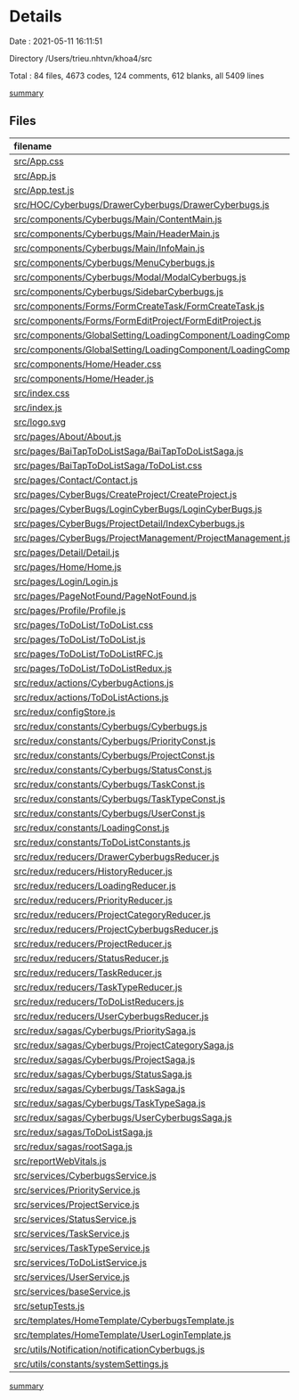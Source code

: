 # Details

Date : 2021-05-11 16:11:51

Directory /Users/trieu.nhtvn/khoa4/src

Total : 84 files,  4673 codes, 124 comments, 612 blanks, all 5409 lines

[summary](results.md)

## Files
| filename | language | code | comment | blank | total |
| :--- | :--- | ---: | ---: | ---: | ---: |
| [src/App.css](/src/App.css) | CSS | 1 | 39 | 1 | 41 |
| [src/App.js](/src/App.js) | JavaScript | 70 | 1 | 3 | 74 |
| [src/App.test.js](/src/App.test.js) | JavaScript | 7 | 0 | 2 | 9 |
| [src/HOC/Cyberbugs/DrawerCyberbugs/DrawerCyberbugs.js](/src/HOC/Cyberbugs/DrawerCyberbugs/DrawerCyberbugs.js) | JavaScript | 42 | 3 | 3 | 48 |
| [src/components/Cyberbugs/Main/ContentMain.js](/src/components/Cyberbugs/Main/ContentMain.js) | JavaScript | 66 | 0 | 4 | 70 |
| [src/components/Cyberbugs/Main/HeaderMain.js](/src/components/Cyberbugs/Main/HeaderMain.js) | JavaScript | 16 | 0 | 2 | 18 |
| [src/components/Cyberbugs/Main/InfoMain.js](/src/components/Cyberbugs/Main/InfoMain.js) | JavaScript | 35 | 0 | 3 | 38 |
| [src/components/Cyberbugs/MenuCyberbugs.js](/src/components/Cyberbugs/MenuCyberbugs.js) | JavaScript | 71 | 0 | 2 | 73 |
| [src/components/Cyberbugs/Modal/ModalCyberbugs.js](/src/components/Cyberbugs/Modal/ModalCyberbugs.js) | JavaScript | 319 | 9 | 13 | 341 |
| [src/components/Cyberbugs/SidebarCyberbugs.js](/src/components/Cyberbugs/SidebarCyberbugs.js) | JavaScript | 57 | 0 | 4 | 61 |
| [src/components/Forms/FormCreateTask/FormCreateTask.js](/src/components/Forms/FormCreateTask/FormCreateTask.js) | JavaScript | 280 | 6 | 14 | 300 |
| [src/components/Forms/FormEditProject/FormEditProject.js](/src/components/Forms/FormEditProject/FormEditProject.js) | JavaScript | 114 | 0 | 10 | 124 |
| [src/components/GlobalSetting/LoadingComponent/LoadingComponent.js](/src/components/GlobalSetting/LoadingComponent/LoadingComponent.js) | JavaScript | 18 | 0 | 2 | 20 |
| [src/components/GlobalSetting/LoadingComponent/LoadingComponent.module.css](/src/components/GlobalSetting/LoadingComponent/LoadingComponent.module.css) | CSS | 12 | 0 | 0 | 12 |
| [src/components/Home/Header.css](/src/components/Home/Header.css) | CSS | 4 | 0 | 0 | 4 |
| [src/components/Home/Header.js](/src/components/Home/Header.js) | JavaScript | 130 | 0 | 2 | 132 |
| [src/index.css](/src/index.css) | CSS | 370 | 4 | 91 | 465 |
| [src/index.js](/src/index.js) | JavaScript | 17 | 3 | 3 | 23 |
| [src/logo.svg](/src/logo.svg) | XML | 1 | 0 | 0 | 1 |
| [src/pages/About/About.js](/src/pages/About/About.js) | JavaScript | 4 | 0 | 2 | 6 |
| [src/pages/BaiTapToDoListSaga/BaiTapToDoListSaga.js](/src/pages/BaiTapToDoListSaga/BaiTapToDoListSaga.js) | JavaScript | 160 | 0 | 12 | 172 |
| [src/pages/BaiTapToDoListSaga/ToDoList.css](/src/pages/BaiTapToDoListSaga/ToDoList.css) | CSS | 267 | 10 | 60 | 337 |
| [src/pages/Contact/Contact.js](/src/pages/Contact/Contact.js) | JavaScript | 4 | 0 | 2 | 6 |
| [src/pages/CyberBugs/CreateProject/CreateProject.js](/src/pages/CyberBugs/CreateProject/CreateProject.js) | JavaScript | 97 | 0 | 8 | 105 |
| [src/pages/CyberBugs/LoginCyberBugs/LoginCyberBugs.js](/src/pages/CyberBugs/LoginCyberBugs/LoginCyberBugs.js) | JavaScript | 91 | 0 | 9 | 100 |
| [src/pages/CyberBugs/ProjectDetail/IndexCyberbugs.js](/src/pages/CyberBugs/ProjectDetail/IndexCyberbugs.js) | JavaScript | 23 | 1 | 5 | 29 |
| [src/pages/CyberBugs/ProjectManagement/ProjectManagement.js](/src/pages/CyberBugs/ProjectManagement/ProjectManagement.js) | JavaScript | 287 | 2 | 15 | 304 |
| [src/pages/Detail/Detail.js](/src/pages/Detail/Detail.js) | JavaScript | 10 | 0 | 2 | 12 |
| [src/pages/Home/Home.js](/src/pages/Home/Home.js) | JavaScript | 13 | 0 | 2 | 15 |
| [src/pages/Login/Login.js](/src/pages/Login/Login.js) | JavaScript | 71 | 5 | 11 | 87 |
| [src/pages/PageNotFound/PageNotFound.js](/src/pages/PageNotFound/PageNotFound.js) | JavaScript | 4 | 0 | 2 | 6 |
| [src/pages/Profile/Profile.js](/src/pages/Profile/Profile.js) | JavaScript | 10 | 0 | 2 | 12 |
| [src/pages/ToDoList/ToDoList.css](/src/pages/ToDoList/ToDoList.css) | CSS | 257 | 21 | 59 | 337 |
| [src/pages/ToDoList/ToDoList.js](/src/pages/ToDoList/ToDoList.js) | JavaScript | 196 | 1 | 18 | 215 |
| [src/pages/ToDoList/ToDoListRFC.js](/src/pages/ToDoList/ToDoListRFC.js) | JavaScript | 194 | 1 | 17 | 212 |
| [src/pages/ToDoList/ToDoListRedux.js](/src/pages/ToDoList/ToDoListRedux.js) | JavaScript | 148 | 1 | 12 | 161 |
| [src/redux/actions/CyberbugActions.js](/src/redux/actions/CyberbugActions.js) | JavaScript | 8 | 0 | 2 | 10 |
| [src/redux/actions/ToDoListActions.js](/src/redux/actions/ToDoListActions.js) | JavaScript | 78 | 0 | 11 | 89 |
| [src/redux/configStore.js](/src/redux/configStore.js) | JavaScript | 37 | 0 | 6 | 43 |
| [src/redux/constants/Cyberbugs/Cyberbugs.js](/src/redux/constants/Cyberbugs/Cyberbugs.js) | JavaScript | 5 | 0 | 5 | 10 |
| [src/redux/constants/Cyberbugs/PriorityConst.js](/src/redux/constants/Cyberbugs/PriorityConst.js) | JavaScript | 2 | 0 | 1 | 3 |
| [src/redux/constants/Cyberbugs/ProjectConst.js](/src/redux/constants/Cyberbugs/ProjectConst.js) | JavaScript | 2 | 0 | 1 | 3 |
| [src/redux/constants/Cyberbugs/StatusConst.js](/src/redux/constants/Cyberbugs/StatusConst.js) | JavaScript | 2 | 0 | 1 | 3 |
| [src/redux/constants/Cyberbugs/TaskConst.js](/src/redux/constants/Cyberbugs/TaskConst.js) | JavaScript | 4 | 0 | 3 | 7 |
| [src/redux/constants/Cyberbugs/TaskTypeConst.js](/src/redux/constants/Cyberbugs/TaskTypeConst.js) | JavaScript | 2 | 0 | 1 | 3 |
| [src/redux/constants/Cyberbugs/UserConst.js](/src/redux/constants/Cyberbugs/UserConst.js) | JavaScript | 2 | 0 | 1 | 3 |
| [src/redux/constants/LoadingConst.js](/src/redux/constants/LoadingConst.js) | JavaScript | 2 | 0 | 1 | 3 |
| [src/redux/constants/ToDoListConstants.js](/src/redux/constants/ToDoListConstants.js) | JavaScript | 6 | 1 | 2 | 9 |
| [src/redux/reducers/DrawerCyberbugsReducer.js](/src/redux/reducers/DrawerCyberbugsReducer.js) | JavaScript | 39 | 0 | 3 | 42 |
| [src/redux/reducers/HistoryReducer.js](/src/redux/reducers/HistoryReducer.js) | JavaScript | 14 | 0 | 3 | 17 |
| [src/redux/reducers/LoadingReducer.js](/src/redux/reducers/LoadingReducer.js) | JavaScript | 18 | 0 | 3 | 21 |
| [src/redux/reducers/PriorityReducer.js](/src/redux/reducers/PriorityReducer.js) | JavaScript | 12 | 0 | 4 | 16 |
| [src/redux/reducers/ProjectCategoryReducer.js](/src/redux/reducers/ProjectCategoryReducer.js) | JavaScript | 14 | 0 | 3 | 17 |
| [src/redux/reducers/ProjectCyberbugsReducer.js](/src/redux/reducers/ProjectCyberbugsReducer.js) | JavaScript | 18 | 0 | 3 | 21 |
| [src/redux/reducers/ProjectReducer.js](/src/redux/reducers/ProjectReducer.js) | JavaScript | 23 | 0 | 2 | 25 |
| [src/redux/reducers/StatusReducer.js](/src/redux/reducers/StatusReducer.js) | JavaScript | 12 | 0 | 2 | 14 |
| [src/redux/reducers/TaskReducer.js](/src/redux/reducers/TaskReducer.js) | JavaScript | 46 | 0 | 3 | 49 |
| [src/redux/reducers/TaskTypeReducer.js](/src/redux/reducers/TaskTypeReducer.js) | JavaScript | 12 | 0 | 4 | 16 |
| [src/redux/reducers/ToDoListReducers.js](/src/redux/reducers/ToDoListReducers.js) | JavaScript | 14 | 0 | 3 | 17 |
| [src/redux/reducers/UserCyberbugsReducer.js](/src/redux/reducers/UserCyberbugsReducer.js) | JavaScript | 29 | 0 | 4 | 33 |
| [src/redux/sagas/Cyberbugs/PrioritySaga.js](/src/redux/sagas/Cyberbugs/PrioritySaga.js) | JavaScript | 20 | 0 | 3 | 23 |
| [src/redux/sagas/Cyberbugs/ProjectCategorySaga.js](/src/redux/sagas/Cyberbugs/ProjectCategorySaga.js) | JavaScript | 20 | 0 | 3 | 23 |
| [src/redux/sagas/Cyberbugs/ProjectSaga.js](/src/redux/sagas/Cyberbugs/ProjectSaga.js) | JavaScript | 150 | 0 | 28 | 178 |
| [src/redux/sagas/Cyberbugs/StatusSaga.js](/src/redux/sagas/Cyberbugs/StatusSaga.js) | JavaScript | 21 | 0 | 4 | 25 |
| [src/redux/sagas/Cyberbugs/TaskSaga.js](/src/redux/sagas/Cyberbugs/TaskSaga.js) | JavaScript | 79 | 2 | 11 | 92 |
| [src/redux/sagas/Cyberbugs/TaskTypeSaga.js](/src/redux/sagas/Cyberbugs/TaskTypeSaga.js) | JavaScript | 20 | 0 | 4 | 24 |
| [src/redux/sagas/Cyberbugs/UserCyberbugsSaga.js](/src/redux/sagas/Cyberbugs/UserCyberbugsSaga.js) | JavaScript | 114 | 0 | 17 | 131 |
| [src/redux/sagas/ToDoListSaga.js](/src/redux/sagas/ToDoListSaga.js) | JavaScript | 69 | 10 | 12 | 91 |
| [src/redux/sagas/rootSaga.js](/src/redux/sagas/rootSaga.js) | JavaScript | 34 | 0 | 8 | 42 |
| [src/reportWebVitals.js](/src/reportWebVitals.js) | JavaScript | 12 | 0 | 2 | 14 |
| [src/services/CyberbugsService.js](/src/services/CyberbugsService.js) | JavaScript | 47 | 0 | 2 | 49 |
| [src/services/PriorityService.js](/src/services/PriorityService.js) | JavaScript | 7 | 0 | 2 | 9 |
| [src/services/ProjectService.js](/src/services/ProjectService.js) | JavaScript | 13 | 0 | 5 | 18 |
| [src/services/StatusService.js](/src/services/StatusService.js) | JavaScript | 7 | 0 | 3 | 10 |
| [src/services/TaskService.js](/src/services/TaskService.js) | JavaScript | 13 | 0 | 5 | 18 |
| [src/services/TaskTypeService.js](/src/services/TaskTypeService.js) | JavaScript | 7 | 0 | 3 | 10 |
| [src/services/ToDoListService.js](/src/services/ToDoListService.js) | JavaScript | 36 | 0 | 7 | 43 |
| [src/services/UserService.js](/src/services/UserService.js) | JavaScript | 16 | 0 | 6 | 22 |
| [src/services/baseService.js](/src/services/baseService.js) | JavaScript | 34 | 0 | 5 | 39 |
| [src/setupTests.js](/src/setupTests.js) | JavaScript | 1 | 4 | 1 | 6 |
| [src/templates/HomeTemplate/CyberbugsTemplate.js](/src/templates/HomeTemplate/CyberbugsTemplate.js) | JavaScript | 26 | 0 | 2 | 28 |
| [src/templates/HomeTemplate/UserLoginTemplate.js](/src/templates/HomeTemplate/UserLoginTemplate.js) | JavaScript | 44 | 0 | 5 | 49 |
| [src/utils/Notification/notificationCyberbugs.js](/src/utils/Notification/notificationCyberbugs.js) | JavaScript | 7 | 0 | 2 | 9 |
| [src/utils/constants/systemSettings.js](/src/utils/constants/systemSettings.js) | JavaScript | 9 | 0 | 3 | 12 |

[summary](results.md)